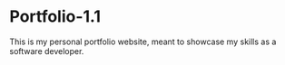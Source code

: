 # Portfolio-1.1
This is my personal portfolio website, meant to showcase my skills as a software developer.
